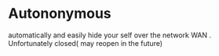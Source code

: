 # Autononymous
automatically and easily hide your self over the network WAN .
Unfortunately closed( may reopen in the future)
